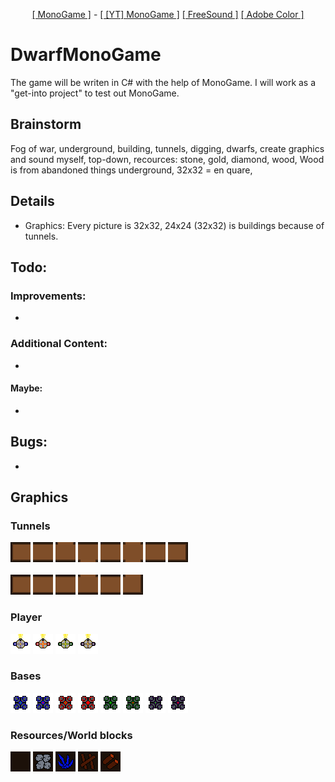<p align="center">
  <a href="http://www.monogame.net/">[ MonoGame ]</a> -
  <a href="https://www.youtube.com/watch?v=N6r87rGDFV8">[ [YT] MonoGame ]</a>
  <a href="freesound.org">[ FreeSound ]</a>
  <a href="https://color.adobe.com">[ Adobe Color ]</a> 
</p>

# DwarfMonoGame #
The game will be writen in C# with the help of MonoGame. I will work as a "get-into project" to test out MonoGame.

## Brainstorm ##
Fog of war, underground, building, tunnels, digging, dwarfs, create graphics and sound myself, top-down, recources: stone, gold, diamond, wood, Wood is from abandoned things underground, 32x32 = en quare, 

## Details ##
- Graphics: Every picture is 32x32, 24x24 (32x32) is buildings because of tunnels.

## Todo: ##
### Improvements: ###
- 

### Additional Content: ###
- 

#### Maybe: ####
- 

## Bugs: ##
-

## Graphics ##
### Tunnels ###
![tunnelEnd](/img/tunnels/one/oneRight.png)
![tunnelMid](/img/tunnels/two/twoHorizontel.png)
![tunnelMid](/img/tunnels/three/threeClosedDown.png)
![tunnelMid](/img/tunnels/three/threeClosedUp.png)
![tunnelMid](/img/tunnels/two/twoHorizontel.png)
![tunnelMid](/img/tunnels/four/four.png)
![tunnelMid](/img/tunnels/two/twoHorizontel.png)
![tunnelEnd](/img/tunnels/one/oneLeft.png) 
<br/><br/>
![tunnelEnd](/img/tunnels/one/oneRight.png)
![tunnelMid](/img/tunnels/two/twoHorizontel.png)
![tunnelMid](/img/tunnels/two/twoHorizontel.png)
![tunnelMid](/img/tunnels/three/threeClosedDown.png)
![tunnelMid](/img/tunnels/two/twoHorizontel.png)
![tunnelMid](/img/tunnels/two/twoLeftUp.png)

### Player ###
![playerBlueStand](/img/player/playerBlueStand.png)
![playerRedStand](/img/player/playerRedStand.png)
![playerGreenStand](/img/player/playerGreenStand.png)
![playerPurpleStand](/img/player/playerPurpleStand.png)

### Bases ###
![BaseBlueIdle](/img/buildings/base/baseBlueIdle.png)
![BaseBlueWorking](/img/buildings/base/baseBlueWorking.png)
![BaseRedIdle](/img/buildings/base/baseRedIdle.png)
![BaseRedWorking](/img/buildings/base/baseRedWorking.png)
![BaseGreenIdle](/img/buildings/base/baseGreenIdle.png)
![BaseRedWorking](/img/buildings/base/baseGreenWorking.png)
![BasePurpleIdle](/img/buildings/base/basePurpleIdle.png)
![BasePurpleWorking](/img/buildings/base/basePurpleWorking.png)

### Resources/World blocks ###
![blockNothing](/img/blocks/blockNothing.png)
![blockStone](/img/blocks/blockStone.png)
![blockMinerals](/img/blocks/blockMinerals.png)
![blockWood](/img/blocks/blockWood1.png)
![blockWood](/img/blocks/blockWood2.png)
